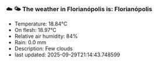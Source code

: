 ### ☁️ 🌤️  The weather in Florianópolis is: Florianópolis

- Temperature: 18.84°C
- On flesh: 18.97°C
- Relative air humidity: 84%
- Rain: 0.0 mm
- Description: Few clouds
- last updated: 2025-09-29T21:14:43.748599

